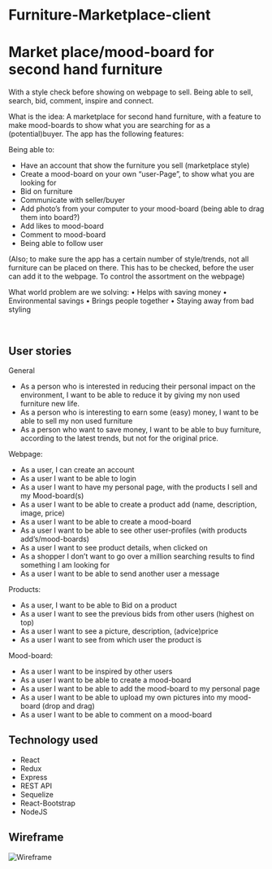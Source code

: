 # Furniture-Marketplace-client

# Market place/mood-board for second hand furniture
With a style check before showing on webpage to sell.  Being able to sell, search, bid, comment, inspire and connect.

What is the idea:
A marketplace for second hand furniture, with a feature to make mood-boards to show what you are searching for as a (potential)buyer. The app has the following features:

Being able to:
-	Have an account that show the furniture you sell (marketplace style)
-	Create a mood-board on your own “user-Page”, to show what you are looking for 
-	Bid on furniture 
-	Communicate with seller/buyer
-	Add photo’s from your computer to your mood-board (being able to drag them into board?)
-	Add likes to mood-board
-	Comment to mood-board
-	Being able to follow user

(Also; to make sure the app has a certain number of style/trends, not all furniture can be placed on there. This has to be checked, before the user can add it to the webpage. To control the assortment on the webpage)

What world problem are we solving:
•	Helps with saving money 
•	Environmental savings
•	Brings people together
•	Staying away from bad styling

 
## User stories

General
-	As a person who is interested in reducing their personal impact on the environment, I want to be able to reduce it by giving my non used furniture new life.
-	As a person who is interesting to earn some (easy) money, I want to be able to sell my non used furniture
-	As a person who want to save money, I want to be able to buy furniture, according to the latest trends, but not for the original price.

Webpage:
-	As a user, I can create an account
-	As a user I want to be able to login
-	As a user I want to have my personal page, with the products I sell and my Mood-board(s)
-	As a user I want to be able to create a product add (name, description, image, price)
-	As a user I want to be able to create a mood-board
-	As a user I want to be able to see other user-profiles (with products add’s/mood-boards)
-	As a user I want to see product details, when clicked on
-	As a shopper I don’t want to go over a million searching results to find something I am looking for
-	As a user I want to be able to send another user a message

Products: 
-	As a user, I want to be able to Bid on a product
-	As a user I want to see the previous bids from other users (highest on top)
-	As a user I want to see a picture, description, (advice)price
-	As a user I want to see from which user the product is

Mood-board:
-	As a user I want to be inspired by other users 
-	As a user I want to be able to create a mood-board
-	As a user I want to be able to add the mood-board to my personal page
-	As a user I want to be able to upload my own pictures into my mood-board (drop and drag)
-	As a user I want to be able to comment on a mood-board

## Technology used

- React
- Redux
- Express
- REST API
- Sequelize
- React-Bootstrap
- NodeJS

## Wireframe

![Wireframe](https://s3.amazonaws.com/assets.mockflow.com/app/wireframepro/company/C1617280e6a2e44c6bb041347ca13a543/projects/M29f204c619d74c9f759c926d971e93531583164575624/pages/d086442dea3b41bead1789f87ec8df5a/image/d086442dea3b41bead1789f87ec8df5a.png)

